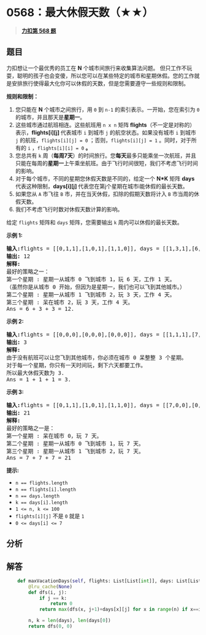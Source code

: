 # 0568：最大休假天数（★★）


> <u>**[力扣第 568 题](https://leetcode.cn/problems/maximum-vacation-days/)**</u>

## 题目

<p>力扣想让一个最优秀的员工在 <strong>N</strong> 个城市间旅行来收集算法问题。 但只工作不玩耍，聪明的孩子也会变傻，所以您可以在某些特定的城市和星期休假。您的工作就是安排旅行使得最大化你可以休假的天数，但是您需要遵守一些规则和限制。</p>

<p><strong>规则和限制：</strong></p>

<ol>
<li>您只能在 <strong>N</strong> 个城市之间旅行，用 <code>0</code> 到 <code>n-1</code> 的索引表示。一开始，您在索引为 <code>0</code> 的城市，并且那天是<strong>星期一</strong>。</li>
<li>这些城市通过航班相连。这些航班用 <code>n x n</code> 矩阵<strong> flights</strong>（不一定是对称的）表示，<strong>flights[i][j] </strong>代表城市 <code>i</code> 到城市 <code>j</code> 的航空状态。如果没有城市 <code>i</code> 到城市 <code>j</code> 的航班，<code>flights[i][j] = 0</code> ；否则，<code>flights[i][j] = 1</code> 。同时，对于所有的 <code>i</code> ，<code>flights[i][i] = 0</code> <strong>。</strong></li>
<li>您总共有 <code>k</code> 周（<strong>每周7天</strong>）的时间旅行。您<strong>每天</strong>最多只能乘坐一次航班，并且只能在每周的<strong>星期一</strong>上午乘坐航班。由于飞行时间很短，我们不考虑飞行时间的影响。</li>
<li>对于每个城市，不同的星期您休假天数是不同的，给定一个 <strong>N*K</strong> 矩阵 <strong>days</strong> 代表这种限制，<strong>days[i][j] </strong>代表您在第j个星期在城市i能休假的最长天数。</li>
<li>如果您从 <code>A</code> 市飞往 <code>B</code> 市，并在当天休假，扣除的假期天数将计入 <code>B</code> 市当周的休假天数。</li>
<li>我们不考虑飞行时数对休假天数计算的影响。</li>
</ol>

<p>给定 <code>flights</code> 矩阵和 <code>days</code> 矩阵，您需要输出 <code>k</code> 周内可以休假的最长天数。</p>



<p><strong>示例 1:</strong></p>

<pre>
<strong>输入:</strong>flights = [[0,1,1],[1,0,1],[1,1,0]], days = [[1,3,1],[6,0,3],[3,3,3]]
<strong>输出:</strong> 12
<strong>解释:</strong>
最好的策略之一：
第一个星期 : 星期一从城市 0 飞到城市 1，玩 6 天，工作 1 天。
（虽然你是从城市 0 开始，但因为是星期一，我们也可以飞到其他城市。）
第二个星期 : 星期一从城市 1 飞到城市 2，玩 3 天，工作 4 天。
第三个星期 : 呆在城市 2，玩 3 天，工作 4 天。
Ans = 6 + 3 + 3 = 12.
</pre>

<p><strong>示例 2:</strong></p>

<pre>
<strong>输入:</strong>flights = [[0,0,0],[0,0,0],[0,0,0]], days = [[1,1,1],[7,7,7],[7,7,7]]
<strong>输出:</strong> 3
<strong>解释:</strong>
由于没有航班可以让您飞到其他城市，你必须在城市 0 呆整整 3 个星期。
对于每一个星期，你只有一天时间玩，剩下六天都要工作。
所以最大休假天数为 3.
Ans = 1 + 1 + 1 = 3.
</pre>

<p><strong>示例 3:</strong></p>

<pre>
<strong>输入:</strong>flights = [[0,1,1],[1,0,1],[1,1,0]], days = [[7,0,0],[0,7,0],[0,0,7]]
<strong>输出:</strong> 21
<strong>解释:</strong>
最好的策略之一是：
第一个星期 : 呆在城市 0，玩 7 天。
第二个星期 : 星期一从城市 0 飞到城市 1，玩 7 天。
第三个星期 : 星期一从城市 1 飞到城市 2，玩 7 天。
Ans = 7 + 7 + 7 = 21
</pre>



<p><strong>提示:</strong></p>

<ul>
<li><code>n == flights.length</code></li>
<li><code>n == flights[i].length</code></li>
<li><code>n == days.length</code></li>
<li><code>k == days[i].length</code></li>
<li><code>1 &lt;= n, k &lt;= 100</code></li>
<li><code>flights[i][j]</code> 不是 <code>0</code> 就是 <code>1</code></li>
<li><code>0 &lt;= days[i] &lt;= 7</code></li>
</ul>


## 分析

## 解答

```python
    def maxVacationDays(self, flights: List[List[int]], days: List[List[int]]) -> int:
        @lru_cache(None)
        def dfs(i, j):
            if j == k:
                return 0
            return max(dfs(x, j+1)+days[x][j] for x in range(n) if x==i or flights[i][x])

        n, k = len(days), len(days[0])
        return dfs(0, 0)
```
